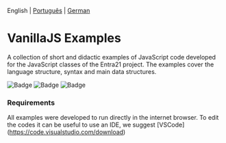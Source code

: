 English | [Português](./README-pt_BR.md) | [German](./README-de_DE.md)
# VanillaJS Examples
A collection of short and didactic examples of JavaScript code developed for the JavaScript classes of the Entra21 project. The examples cover the language structure, syntax and main data structures.

![Badge](https://img.shields.io/badge/Project-Entra21-blue)
![Badge](https://img.shields.io/badge/Course-JavaScript/ReactJs-blue)
![Badge](https://img.shields.io/badge/Year-2020-blue)

### Requirements
All examples were developed to run directly in the internet browser.
To edit the codes it can be useful to use an IDE, we suggest [VSCode] (https://code.visualstudio.com/download)

